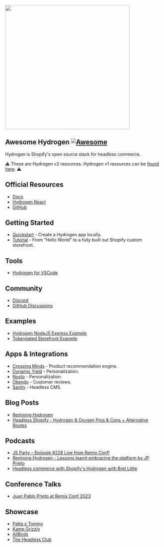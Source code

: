 <div class="github-widget" data-repo="shopify/awesome-hydrogen"></div>
<img width="400" src="https://raw.githubusercontent.com/shopify/awesome-hydrogen/master/./assets/hydrogen-logo.svg?sanitize=true">

## Awesome Hydrogen [![Awesome](https://cdn.rawgit.com/sindresorhus/awesome/d7305f38d29fed78fa85652e3a63e154dd8e8829/media/badge.svg)](https://github.com/sindresorhus/awesome)

Hydrogen is Shopify's open source stack for headless commerce.

⚠️ These are Hydrogen v2 resources. Hydrogen v1 resources can be [found here](https://github.com/Shopify/awesome-hydrogen/tree/h1). ⚠️



## Official Resources

- [Docs](https://shopify.dev/docs/custom-storefronts/hydrogen)
- [Hydrogen React](https://shopify.dev/docs/custom-storefronts/hydrogen-react)
- [GitHub](https://github.com/Shopify/hydrogen)

## Getting Started

- [Quickstart](https://shopify.dev/docs/custom-storefronts/hydrogen/getting-started/quickstart) - Create a Hydrogen app locally.
- [Tutorial](https://shopify.dev/docs/custom-storefronts/hydrogen/building) - From "Hello World" to a fully built out Shopify custom storefront.

## Tools

- [Hydrogen for VSCode](https://marketplace.visualstudio.com/items?itemName=crtogrm.hydrogen-vscode&ssr=false#overview)

## Community

- [Discord](https://discord.gg/shopifydevs)
- [GitHub Discussions](https://github.com/Shopify/hydrogen-v1/discussions)

## Examples

- [Hydrogen NodeJS Express Example](https://github.com/Shopify/hydrogen/tree/2023-04/examples/express)
- [Tokengated Storefront Example](https://github.com/Shopify/gated-hydrogen-example)

## Apps & Integrations

- [Crossing Minds](https://github.com/Crossing-Minds/hydrogen-demo-store) - Product recommendation engine.
- [Dynamic Yield](https://github.com/DynamicYield/shopify-hydrogen-demo) - Personalization.
- [Nosto](https://github.com/Nosto/shopify-hydrogen-demo) - Personalization.
- [Okendo](https://github.com/okendo/okendo-shopify-hydrogen-demo) - Customer reviews.
- [Sanity](https://github.com/sanity-io/hydrogen-sanity-demo) - Headless CMS.

## Blog Posts

- [Remixing Hydrogen](https://hydrogen.shopify.dev/roadmap#remixing-hydrogen)
- [Headless Shopify - Hydrogen & Oxygen Pros & Cons + Alternative Routes](https://vervaunt.com/shopify-hydrogen-oxygen-pros-cons)

## Podcasts

- [JS Party – Episode #228 Live from Remix Conf!](https://jsparty.fm/228#t=31:29)
- [Remixing Hydrogen - Lessons learnt embracing the platform by JP Prieto](https://www.youtube.com/watch?v=MbfKZmvefNs)
- [Headless commerce with Shopify's Hydrogen with Bret Little](https://www.youtube.com/watch?v=dTh1esIxw1k)

## Conference Talks

- [Juan Pablo Prieto at Remix Conf 2023](https://www.youtube.com/watch?v=qVkRyjSrhXs&t=22990s)

## Showcase

- [Patta x Tommy](https://hydrogen.shopify.dev/case-studies/patta-x-tommy)
- [Kamp Grizzly](https://hydrogen.shopify.dev/case-studies/kamp-grizzly)
- [AllBirds](https://hydrogen.shopify.dev/case-studies/allbirds)
- [The Headless Club](https://theheadlessclub.com/tool/hydrogen)